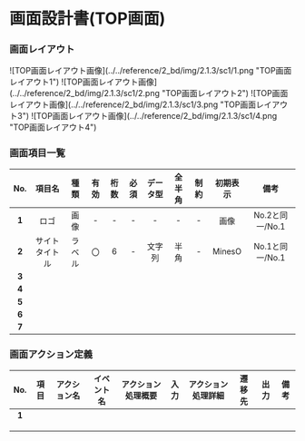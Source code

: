 # 画面設計書(TOP画面)

### 画面レイアウト

<span  id="images">
![TOP画面レイアウト画像](../../reference/2_bd/img/2.1.3/sc1/1.png "TOP画面レイアウト1")
![TOP画面レイアウト画像](../../reference/2_bd/img/2.1.3/sc1/2.png "TOP画面レイアウト2")
![TOP画面レイアウト画像](../../reference/2_bd/img/2.1.3/sc1/3.png "TOP画面レイアウト3")
![TOP画面レイアウト画像](../../reference/2_bd/img/2.1.3/sc1/4.png "TOP画面レイアウト4")
</span>

### 画面項目一覧

|  No.  |     項目名     |  種類  | 有効 | 桁数 | 必須 | データ型 | 全半角 | 制約 | 初期表示 |      備考       |
| :---: | :------------: | :----: | :--: | :--: | :--: | :------: | :----: | :--: | :------: | :-------------: |
| **1** |      ロゴ      |  画像  |  -   |  -   |  -   |    -     |   -    |  -   |   画像   | No.2と同一/No.1 |
| **2** | サイトタイトル | ラベル |  〇  |  6   |  -   |  文字列  |  半角  |  -   |  MinesO  | No.1と同一/No.1 |
| **3** |                |        |      |      |      |          |        |      |          |                 |
| **4** |                |        |      |      |      |          |        |      |          |                 |
| **5** |                |        |      |      |      |          |        |      |          |                 |
| **6** |                |        |      |      |      |          |        |      |          |                 |
| **7** |                |        |      |      |      |          |        |      |          |                 |

### 画面アクション定義

|No.|項目|アクション名|イベント名|アクション処理概要|入力|アクション処理詳細|遷移先|出力|備考|
|:-:|:-:|:-:|:-:|:-:|:-:|:-:|:-:|:-:|---|
|**1**||||||||||
|||||||||||
|||||||||||
|||||||||||